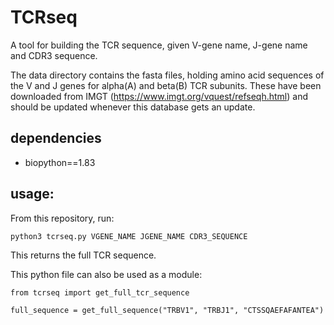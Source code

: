 # TCRseq
A tool for building the TCR sequence, given V-gene name, J-gene name and CDR3 sequence.

The data directory contains the fasta files, holding amino acid sequences of the V and J genes for alpha(A) and beta(B) TCR subunits.
These have been downloaded from IMGT (https://www.imgt.org/vquest/refseqh.html) and should be updated whenever this database gets an update.

## dependencies
 * biopython==1.83

## usage:
From this repository, run:

```
python3 tcrseq.py VGENE_NAME JGENE_NAME CDR3_SEQUENCE
```

This returns the full TCR sequence.

This python file can also be used as a module:

```
from tcrseq import get_full_tcr_sequence

full_sequence = get_full_sequence("TRBV1", "TRBJ1", "CTSSQAEFAFANTEA")
```
